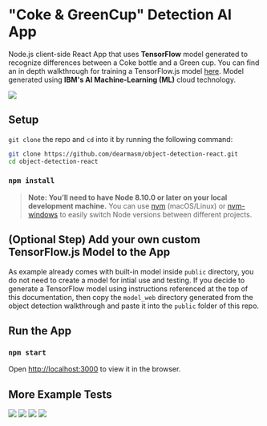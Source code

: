 # "Coke & GreenCup" Detection AI App

Node.js client-side React App that uses **TensorFlow** model generated to recognize differences between a Coke bottle and a Green cup. You can find an in depth walkthrough for training a TensorFlow.js model [here](https://github.com/cloud-annotations/training/). Model generated using **IBM's AI Machine-Learning (ML)** cloud technology.

![](docs/_images/coke+cup_1.png)

## Setup
`git clone` the repo and `cd` into it by running the following command:

```bash
git clone https://github.com/dearmasm/object-detection-react.git
cd object-detection-react
```

### `npm install`

> **Note: You’ll need to have Node 8.10.0 or later on your local development machine.** You can use [nvm](https://github.com/creationix/nvm#installation) (macOS/Linux) or [nvm-windows](https://github.com/coreybutler/nvm-windows#node-version-manager-nvm-for-windows) to easily switch Node versions between different projects.

## (Optional Step) Add your own custom TensorFlow.js Model to the App
As example already comes with built-in model inside `public` directory, you do not need to create a model for intial use and testing. If you decide to generate a TensorFlow model using instructions referenced at the top of this documentation, then copy the `model_web` directory generated from the object detection walkthrough and paste it into the `public` folder of this repo.

## Run the App
### `npm start`

Open [http://localhost:3000](http://localhost:3000) to view it in the browser.

## More Example Tests

![](docs/_images/coke+cup_3.png)
![](docs/_images/coke+cup+emptyglass.png)
![](docs/_images/coke+cup+iphonecoke.png)
![](docs/_images/coke+cup+iphonecup.png)


